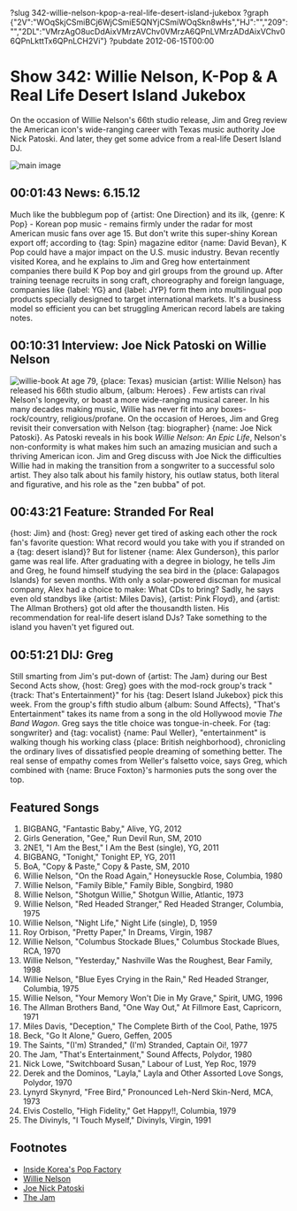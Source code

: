 ?slug 342-willie-nelson-kpop-a-real-life-desert-island-jukebox
?graph {"2V":"WOqSkjCSmiBCj6WjCSmiE5QNYjCSmiWOqSkn8wHs","HJ":"","209":"","2DL":"VMrzAgO8ucDdAixVMrzAVChv0VMrzA6QPnLVMrzADdAixVChv06QPnLkttTx6QPnLCH2Vi"}
?pubdate 2012-06-15T00:00

# Show 342: Willie Nelson, K-Pop & A Real Life Desert Island Jukebox
On the occasion of Willie Nelson's 66th studio release, Jim and Greg review the American icon's wide-ranging career with Texas music authority Joe Nick Patoski. And later, they get some advice from a real-life Desert Island DJ.

![main image](//static.soundopinions.org/images/2012/willie.jpg)

## 00:01:43 News: 6.15.12
Much like the bubblegum pop of {artist: One Direction} and its ilk, {genre: K Pop} - Korean pop music - remains firmly under the radar for most American music fans over age 15. But don't write this super-shiny Korean export off; according to {tag: Spin} magazine editor {name: David Bevan}, K Pop could have a major impact on the U.S. music industry. Bevan recently visited Korea, and he explains to Jim and Greg how entertainment companies there build K Pop boy and girl groups from the ground up. After training teenage recruits in song craft, choreography and foreign language, companies like {label: YG} and {label: JYP} form them into multilingual pop products specially designed to target international markets. It's a business model so efficient you can bet struggling American record labels are taking notes.

## 00:10:31 Interview: Joe Nick Patoski on Willie Nelson
![willie-book](//static.soundopinions.org/images/2012/willie-book.jpg)
At age 79, {place: Texas} musician {artist: Willie Nelson} has released his 66th studio album, {album: Heroes} . Few artists can rival Nelson's longevity, or boast a more wide-ranging musical career. In his many decades making music, Willie has never fit into any boxes-rock/country, religious/profane. On the occasion of Heroes, Jim and Greg revisit their conversation with Nelson {tag: biographer} {name: Joe Nick Patoski}. As Patoski reveals in his book *Willie Nelson: An Epic Life*, Nelson's non-conformity is what makes him such an amazing musician and such a thriving American icon. Jim and Greg discuss with Joe Nick the difficulties Willie had in making the transition from a songwriter to a successful solo artist. They also talk about his family history, his outlaw status, both literal and figurative, and his role as the "zen bubba" of pot.

## 00:43:21 Feature: Stranded For Real
{host: Jim} and {host: Greg} never get tired of asking each other the rock fan's favorite question: What record would you take with you if stranded on a {tag: desert island}? But for listener {name: Alex Gunderson}, this parlor game was real life. After graduating with a degree in biology, he tells Jim and Greg, he found himself studying the sea bird in the {place: Galapagos Islands} for seven months. With only a solar-powered discman for musical company, Alex had a choice to make: What CDs to bring? Sadly, he says even old standbys like {artist: Miles Davis}, {artist: Pink Floyd}, and {artist: The Allman Brothers} got old after the thousandth listen. His recommendation for real-life desert island DJs? Take something to the island you haven't yet figured out.

## 00:51:21 DIJ: Greg
Still smarting from Jim's put-down of {artist: The Jam} during our Best Second Acts show, {host: Greg} goes with the mod-rock group's track "{track: That's Entertainment}" for his {tag: Desert Island Jukebox} pick this week. From the group's fifth studio album {album: Sound Affects}, "That's Entertainment" takes its name from a song in the old Hollywood movie *The Band Wagon*. Greg says the title choice was tongue-in-cheek. For {tag: songwriter} and {tag: vocalist} {name: Paul Weller}, "entertainment" is walking though his working class {place: British neighborhood}, chronicling the ordinary lives of dissatisfied people dreaming of something better. The real sense of empathy comes from Weller's falsetto voice, says Greg, which combined with {name: Bruce Foxton}'s harmonies puts the song over the top.

## Featured Songs
1. BIGBANG, "Fantastic Baby," Alive, YG, 2012
2. Girls Generation, "Gee," Run Devil Run, SM, 2010
3. 2NE1, "I Am the Best," I Am the Best (single), YG, 2011
4. BIGBANG, "Tonight," Tonight EP, YG, 2011
5. BoA, "Copy & Paste," Copy & Paste, SM, 2010
6. Willie Nelson, "On the Road Again," Honeysuckle Rose, Columbia, 1980
7. Willie Nelson, "Family Bible," Family Bible, Songbird, 1980
8. Willie Nelson, "Shotgun Willie," Shotgun Willie, Atlantic, 1973
9. Willie Nelson, "Red Headed Stranger," Red Headed Stranger, Columbia, 1975
10. Willie Nelson, "Night Life," Night Life (single), D, 1959
11. Roy Orbison, "Pretty Paper," In Dreams, Virgin, 1987
12. Willie Nelson, "Columbus Stockade Blues," Columbus Stockade Blues, RCA, 1970
13. Willie Nelson, "Yesterday," Nashville Was the Roughest, Bear Family, 1998
14. Willie Nelson, "Blue Eyes Crying in the Rain," Red Headed Stranger, Columbia, 1975
15. Willie Nelson, "Your Memory Won't Die in My Grave," Spirit, UMG, 1996
16. The Allman Brothers Band, "One Way Out," At Fillmore East, Capricorn, 1971
17. Miles Davis, "Deception," The Complete Birth of the Cool, Pathe, 1975
18. Beck, "Go It Alone," Guero, Geffen, 2005
19. The Saints, "(I'm) Stranded," (I'm) Stranded, Captain Oi!, 1977
20. The Jam, "That's Entertainment," Sound Affects, Polydor, 1980
21. Nick Lowe, "Switchboard Susan," Labour of Lust, Yep Roc, 1979
22. Derek and the Dominos, "Layla," Layla and Other Assorted Love Songs, Polydor, 1970
23. Lynyrd Skynyrd, "Free Bird," Pronounced Leh-Nerd Skin-Nerd, MCA, 1973
24. Elvis Costello, "High Fidelity," Get Happy!!, Columbia, 1979
25. The Divinyls, "I Touch Myself," Divinyls, Virgin, 1991

## Footnotes
- [Inside Korea's Pop Factory](http://www.spin.com/articles/seoul-trained-inside-koreas-pop-factory)
- [Willie Nelson](www.willienelson.com)
- [Joe Nick Patoski](http://joenickp.com/)
- [The Jam](http://www.allmusic.com/artist/the-jam-mn0000084053)
